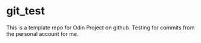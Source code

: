 # git_test

This is a template repo for Odin Project on github.
Testing for commits from the personal account for me.
